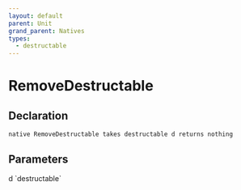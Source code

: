 ```yaml
---
layout: default
parent: Unit
grand_parent: Natives
types:
  - destructable
---
```


# RemoveDestructable

## Declaration

```
native RemoveDestructable takes destructable d returns nothing
```

## Parameters
<dl>
  <dt>d `destructable`</dt>
  <dd></dd>
</dl>